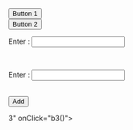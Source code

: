 <html>

<head>

<title>Three buttom action</title>

<script>

function b1()

{

alert("Hello! friends how r you today?");

}

function b2()

{

alert("User name is = Abhishek Pardhe")

} 

function b3()

{

 var x=parseInt(document.getElementById("t1").value);

var x=parseInt(document.getElementById("t2").value);

var z=x+y;

document.write("Addition is = "+z);

}

</script>

</head>

<body>

<form>

<input type="button" value="Button 1" onClick="b1()">

</br>

<input type="button" value="Button 2" onClick="b2()">

</br>

Enter : <input type="text" id="t1"/>

</br>

Enter : <input type="text" id="t2"/>

</br>

<input type="button" value="Add" onClick="b3()">

</form>

</body>

</html>3" onClick="b3()">

</form>

</body>

</html>

